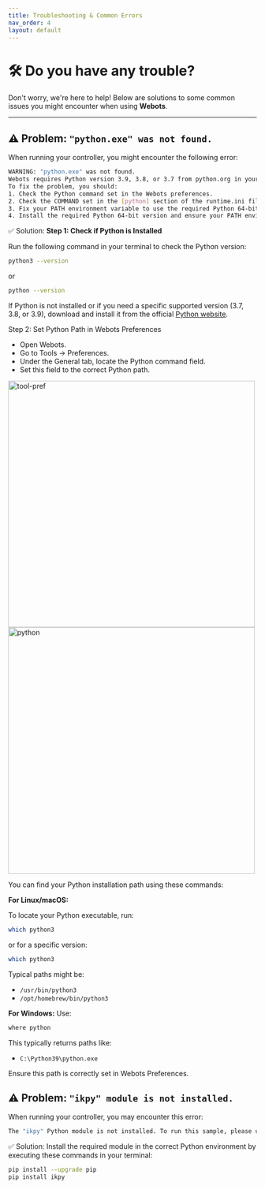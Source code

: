 ```yaml
---
title: Troubleshooting & Common Errors
nav_order: 4
layout: default
---
```


# 🛠️ Do you have any trouble?

Don't worry, we're here to help! Below are solutions to some common issues you might encounter when using **Webots**.

---

## ⚠️ Problem: `"python.exe" was not found.`

When running your controller, you might encounter the following error:

```bash
WARNING: "python.exe" was not found.
Webots requires Python version 3.9, 3.8, or 3.7 from python.org in your current PATH.
To fix the problem, you should:
1. Check the Python command set in the Webots preferences.
2. Check the COMMAND set in the [python] section of the runtime.ini file of your controller program, if any.
3. Fix your PATH environment variable to use the required Python 64-bit version (if available).
4. Install the required Python 64-bit version and ensure your PATH environment variable points to it.
```

✅ Solution:
**Step 1: Check if Python is Installed**

Run the following command in your terminal to check the Python version:
```bash
python3 --version
```
or
```bash
python --version
```

If Python is not installed or if you need a specific supported version (3.7, 3.8, or 3.9), download and install it from the official [Python website](https://www.python.org/downloads/).

Step 2: Set Python Path in Webots Preferences

- Open Webots.
- Go to Tools → Preferences.
- Under the General tab, locate the Python command field.
- Set this field to the correct Python path.

<img src="{{ site.baseurl }}{{ '/assets/images/problem_solver/tool-preference.png' }}" width="500px" alt="tool-pref">
<img src="{{ site.baseurl }}{{ '/assets/images/problem_solver/python.png' }}" width="500px" alt="python">


You can find your Python installation path using these commands:

**For Linux/macOS:**

To locate your Python executable, run:
```bash
which python3
```
or for a specific version:
```bash
which python3
```

Typical paths might be:

- `/usr/bin/python3`
- `/opt/homebrew/bin/python3`

**For Windows:**
Use:
```bash
where python
```
This typically returns paths like:
- `C:\Python39\python.exe`

Ensure this path is correctly set in Webots Preferences.

## ⚠️ Problem: `"ikpy" module is not installed.`

When running your controller, you may encounter this error:

```bash
The "ikpy" Python module is not installed. To run this sample, please upgrade "pip" and install ikpy with this command: "pip install ikpy"
```
✅ Solution:
Install the required module in the correct Python environment by executing these commands in your terminal:

```bash
pip install --upgrade pip
pip install ikpy
```
